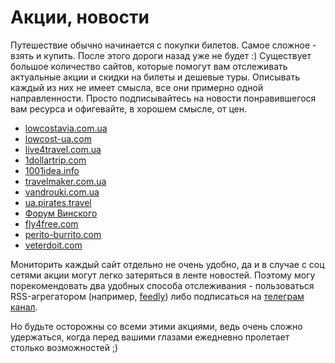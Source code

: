 # Акции, новости

Путешествие обычно начинается с покупки билетов. Самое сложное - взять и купить. После этого дороги назад уже не будет :)
Существует большое количество сайтов, которые помогут вам отслеживать актуальные акции и скидки на билеты и дешевые туры.
Описывать каждый из них не имеет смысла, все они примерно одной направленности. 
Просто подписывайтесь на новости понравившегося вам ресурса и офигевайте, в хорошем смысле, от цен.

* [lowcostavia.com.ua](http://lowcostavia.com.ua)
* [lowcost-ua.com](http://lowcost-ua.com)
* [live4travel.com.ua](http://live4travel.com.ua)
* [1dollartrip.com](http://1dollartrip.com)
* [1001idea.info](http://1001idea.info)
* [travelmaker.com.ua](http://travelmaker.com.ua)
* [vandrouki.com.ua](https://vandrouki.com.ua)
* [ua.pirates.travel](https://ua.pirates.travel)
* [Форум Винского](http://forum.awd.ru/viewforum.php?f=60)
* [fly4free.com](http://fly4free.com)
* [perito-burrito.com](https://perito-burrito.com)
* [veterdoit.com](https://veterdoit.com)


Мониторить каждый сайт отдельно не очень удобно, да и в случае с соц сетями акции могут легко затеряться в 
ленте новостей. Поэтому могу порекомендовать два удобных способа отслеживания - пользоваться RSS-агрегатором
(например, [feedly](https://feedly.com)) либо подписаться на [телеграм канал](https://t.me/arthurontour).

Но будьте осторожны со всеми этими акциями, ведь очень сложно удержаться, 
когда перед вашими глазами ежедневно пролетает столько возможностей ;)
